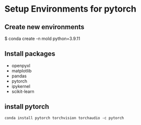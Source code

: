 # Setup Environments for pytorch

## Create new environments
$ conda create -n mold python=3.9.11

## Install packages
- openpyxl
- matplotlib
- pandas
- pytorch
- ipykernel
- scikit-learn

## install pytorch
``` 
conda install pytorch torchvision torchaudio -c pytorch
```

